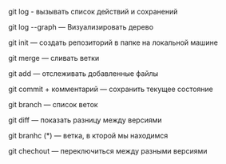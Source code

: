 git log - вызывать список действий и сохранений

git log --graph — Визуализировать дерево

git init — создать репозиторий в папке на локальной машине

git merge — сливать ветки

git add — отслеживать добавленные файлы

git commit + комментарий — сохранить текущее состояние

git branch — список веток

git diff — показать разницу между версиями

git branhc (*) — ветка, в кторой мы находимся

git chechout — переключиться между разными версиями